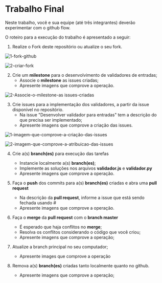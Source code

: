 # Trabalho Final

Neste trabalho, você e sua equipe (até três integrantes) deverão experimentar com o github flow.

O roteiro para a execução do trabalho é apresentado a seguir:

1. Realize o Fork deste repositório ou atualize o seu fork.

![1-fork-github](https://user-images.githubusercontent.com/12356493/235015325-7dfca351-5cf8-4f9f-bdd4-dc7bc4ebbcfd.png)

![2-criar-fork](https://user-images.githubusercontent.com/12356493/235015335-1943952c-6580-4113-9408-99237a348d2e.png)

2. Crie um __milestone__ para o desenvolvimento de validadores de entradas;
    - Associe o __milestone__ as issues criadas;
    - Apresente imagens que comprove a operação.


![2-Associe-o-milestone-as issues-criadas](https://user-images.githubusercontent.com/12356493/235015453-1e9b94d1-9528-4c03-bdea-8f4f4413a9f4.png)


3. Crie issues para a implementação dos validadores, a partir da issue disponível no repositório.
    - Na issue "Desenvolver validador para entradas" tem a descrição do que precisa ser implementado;
    - Apresente imagens que comprove a criação das issues.

![1-imagem-que-comprove-a-criação-das-issues](https://user-images.githubusercontent.com/12356493/235015469-91122f33-9e18-495e-a7a9-518f939c6bb4.png)

![2-imagem-que-comprove-a-atribuicao-das-issues](https://user-images.githubusercontent.com/12356493/235015475-5587d7cf-b07e-4f7b-acbd-ef11a318f5de.png)




4. Crie a(s) __branch(es)__ para execução das tarefas
    - Instancie localmente a(s) __branch(es)__;
    - Implemente as soluções nos arquivos __validador.js__ e __validador.py__
    - Apresente imagens que comprove a operação.

5. Faça o __push__ dos commits para a(s) __branch(es)__ criadas e abra uma __pull request__
    - Na descrição da __pull request__, informe a issue que está sendo fechada usando #
    - Apresente imagens que comprove a operação.

6. Faça o __merge__ da __pull request__ com o __branch master__
    - É esperado que haja conflitos no __merge__; 
    - Resolva os conflitos considerando o código que você criou;
    - Apresente imagens que comprove a operação;

7. Atualize a branch principal no seu computador;
    - Apresente images que comprove a operação

8. Remova a(s) __branch(es)__ criadas tanto localmente quanto no github.
    - Apresente imagens que comprove a operação;
